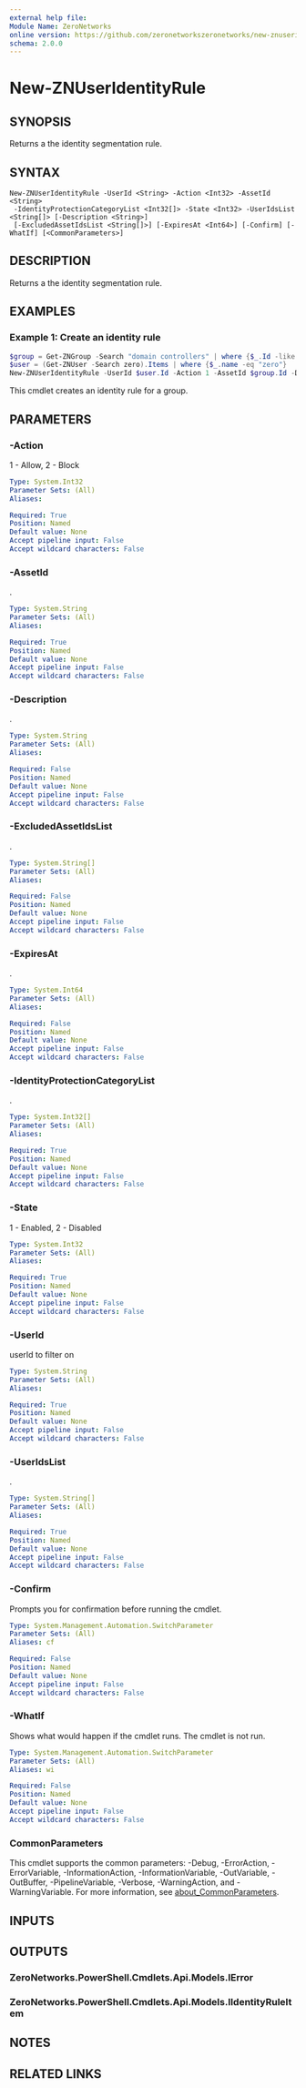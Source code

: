 ```yaml
---
external help file:
Module Name: ZeroNetworks
online version: https://github.com/zeronetworkszeronetworks/new-znuseridentityrule
schema: 2.0.0
---
```


# New-ZNUserIdentityRule

## SYNOPSIS
Returns a the identity segmentation rule.

## SYNTAX

```
New-ZNUserIdentityRule -UserId <String> -Action <Int32> -AssetId <String>
 -IdentityProtectionCategoryList <Int32[]> -State <Int32> -UserIdsList <String[]> [-Description <String>]
 [-ExcludedAssetIdsList <String[]>] [-ExpiresAt <Int64>] [-Confirm] [-WhatIf] [<CommonParameters>]
```

## DESCRIPTION
Returns a the identity segmentation rule.

## EXAMPLES

### Example 1: Create an identity rule
```powershell
$group = Get-ZNGroup -Search "domain controllers" | where {$_.Id -like "g:t:*"}
$user = (Get-ZNUser -Search zero).Items | where {$_.name -eq "zero"}
New-ZNUserIdentityRule -UserId $user.Id -Action 1 -AssetId $group.Id -Description "test" -IdentityProtectionCategoryList 5 -State 1 -UserIdsList @($user.Id)
```

This cmdlet creates an identity rule for a group.

## PARAMETERS

### -Action
1 - Allow, 2 - Block

```yaml
Type: System.Int32
Parameter Sets: (All)
Aliases:

Required: True
Position: Named
Default value: None
Accept pipeline input: False
Accept wildcard characters: False
```

### -AssetId
.

```yaml
Type: System.String
Parameter Sets: (All)
Aliases:

Required: True
Position: Named
Default value: None
Accept pipeline input: False
Accept wildcard characters: False
```

### -Description
.

```yaml
Type: System.String
Parameter Sets: (All)
Aliases:

Required: False
Position: Named
Default value: None
Accept pipeline input: False
Accept wildcard characters: False
```

### -ExcludedAssetIdsList
.

```yaml
Type: System.String[]
Parameter Sets: (All)
Aliases:

Required: False
Position: Named
Default value: None
Accept pipeline input: False
Accept wildcard characters: False
```

### -ExpiresAt
.

```yaml
Type: System.Int64
Parameter Sets: (All)
Aliases:

Required: False
Position: Named
Default value: None
Accept pipeline input: False
Accept wildcard characters: False
```

### -IdentityProtectionCategoryList
.

```yaml
Type: System.Int32[]
Parameter Sets: (All)
Aliases:

Required: True
Position: Named
Default value: None
Accept pipeline input: False
Accept wildcard characters: False
```

### -State
1 - Enabled, 2 - Disabled

```yaml
Type: System.Int32
Parameter Sets: (All)
Aliases:

Required: True
Position: Named
Default value: None
Accept pipeline input: False
Accept wildcard characters: False
```

### -UserId
userId to filter on

```yaml
Type: System.String
Parameter Sets: (All)
Aliases:

Required: True
Position: Named
Default value: None
Accept pipeline input: False
Accept wildcard characters: False
```

### -UserIdsList
.

```yaml
Type: System.String[]
Parameter Sets: (All)
Aliases:

Required: True
Position: Named
Default value: None
Accept pipeline input: False
Accept wildcard characters: False
```

### -Confirm
Prompts you for confirmation before running the cmdlet.

```yaml
Type: System.Management.Automation.SwitchParameter
Parameter Sets: (All)
Aliases: cf

Required: False
Position: Named
Default value: None
Accept pipeline input: False
Accept wildcard characters: False
```

### -WhatIf
Shows what would happen if the cmdlet runs.
The cmdlet is not run.

```yaml
Type: System.Management.Automation.SwitchParameter
Parameter Sets: (All)
Aliases: wi

Required: False
Position: Named
Default value: None
Accept pipeline input: False
Accept wildcard characters: False
```

### CommonParameters
This cmdlet supports the common parameters: -Debug, -ErrorAction, -ErrorVariable, -InformationAction, -InformationVariable, -OutVariable, -OutBuffer, -PipelineVariable, -Verbose, -WarningAction, and -WarningVariable. For more information, see [about_CommonParameters](http://go.microsoft.com/fwlink/?LinkID=113216).

## INPUTS

## OUTPUTS

### ZeroNetworks.PowerShell.Cmdlets.Api.Models.IError

### ZeroNetworks.PowerShell.Cmdlets.Api.Models.IIdentityRuleItem

## NOTES

## RELATED LINKS

